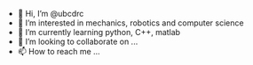 - 👋 Hi, I’m @ubcdrc
- 👀 I’m interested in mechanics, robotics and computer science
- 🌱 I’m currently learning python, C++, matlab
- 💞️ I’m looking to collaborate on ...
- 📫 How to reach me ...

<!---
ubcdrc/ubcdrc is a ✨ special ✨ repository because its `README.md` (this file) appears on your GitHub profile.
You can click the Preview link to take a look at your changes.
--->
